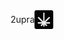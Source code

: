 <div style='display: flex; justify-content: center; align-items: center;'>
    <p>2upra</p>
    <img src="/build/icon.png" width=30 height=30/>
</div>